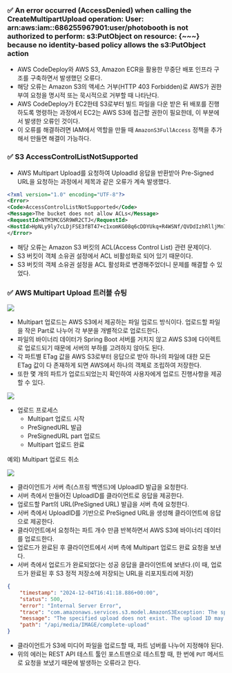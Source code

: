### ✅ An error occurred (AccessDenied) when calling the CreateMultipartUpload operation: User: arn:aws:iam::686255967901:user/photobooth is not authorized to perform: s3:PutObject on resource: {~~~}  because no identity-based policy allows the s3:PutObject action

* AWS CodeDeploy와 AWS S3, Amazon ECR을 활용한 무중단 배포 인프라 구조를 구축하면서 발생했던 오류다.
* 해당 오류는 Amazon S3의 액세스 거부(HTTP 403 Forbidden)로 AWS가 권한 부여 요청을 명시적 또는 묵시적으로 거부할 때 나타난다.
* AWS CodeDeploy가 EC2한테 S3로부터 빌드 파일을 다운 받은 뒤 배포를 진행하도록 명령하는 과정에서 EC2는 AWS S3에 접근할 권한이 필요한데, 이 부분에서 발생한 오류인 것이다.
* 이 오류를 해결하려면 IAM에서 역할을 만들 때 `AmazonS3FullAccess` 정책을 추가해서 만들면 해결이 가능하다.

### ✅ S3 AccessControlListNotSupported

* AWS Multipart Upload를 요청하여 UploadId 응답을 반환받아 Pre-Signed URL을 요청하는 과정에서 제목과 같은 오류가 계속 발생했다.

```xml
<?xml version="1.0" encoding="UTF-8"?> 
<Error>
<Code>AccessControlListNotSupported</Code> 
<Message>The bucket does not allow ACLs</Message> 
<RequestId>NTM3MCG5R9WR2CTJ</RequestId> 
<HostId>HpNLy9ly7cLDjFSE3fBT47+c1xomKG08q6cDDYUkq+R4WSNf/QVDdIzhRlljMn7+aFJF3ILTLmo=</HostId> 
</Error>
```

* 해당 오류는 Amazon S3 버킷의 ACL(Access Control List) 관련 문제이다.
* S3 버킷이 객체 소유권 설정에서 ACL 비활성화로 되어 있기 때문이다.
* S3 버킷의 객체 소유권 설정을 ACL 활성화로 변경해주었더니 문제를 해결할 수 있었다.

### ✅ AWS Multipart Upload 트러블 슈팅

<img src="https://techblog.woowahan.com/wp-content/uploads/2023/08/Spring-Boot%E1%84%8B%E1%85%A6%E1%84%89%E1%85%A5-S3%E1%84%8B%E1%85%A6-%E1%84%91%E1%85%A1%E1%84%8B%E1%85%B5%E1%86%AF%E1%84%8B%E1%85%B3%E1%86%AF-%E1%84%8B%E1%85%A5%E1%86%B8%E1%84%85%E1%85%A9%E1%84%83%E1%85%B3%E1%84%92%E1%85%A1%E1%84%82%E1%85%B3%E1%86%AB-%E1%84%89%E1%85%A6-%E1%84%80%E1%85%A1%E1%84%8C%E1%85%B5-%E1%84%87%E1%85%A1%E1%86%BC%E1%84%87%E1%85%A5%E1%86%B8-%E1%84%8B%E1%85%B5%E1%84%86%E1%85%B5%E1%84%8C%E1%85%B5-9.jpg">

* Multipart 업로드는 AWS S3에서 제공하는 파일 업로드 방식이다. 업로드할 파일을 작은 Part로 나누어 각 부분을 개별적으로 업로드한다.
* 파일의 바이너리 데이터가 Spring Boot 서버를 거치지 않고 AWS S3에 다이렉트로 업로드되기 때문에 서버의 부하를 고려하지 않아도 된다.
* 각 파트별 ETag 값을 AWS S3로부터 응답으로 받아 하나의 파일에 대한 모든 ETag 값이 다 존재하게 되면 AWS에서 하나의 객체로 조립하여 저장한다.
* 또한 몇 개의 파트가 업로드되었는지 확인하여 사용자에게 업로드 진행사항을 제공할 수 있다.

<img src="https://techblog.woowahan.com/wp-content/uploads/2023/08/img-8-1.png">

* 업로드 프로세스
  * Multipart 업로드 시작
  * PreSignedURL 발급
  * PreSignedURL part 업로드
  * Multipart 업로드 완료

예외) Multipart 업로드 취소

<img src="https://techblog.woowahan.com/wp-content/uploads/2023/08/Spring-Boot%E1%84%8B%E1%85%A6%E1%84%89%E1%85%A5-S3%E1%84%8B%E1%85%A6-%E1%84%91%E1%85%A1%E1%84%8B%E1%85%B5%E1%86%AF%E1%84%8B%E1%85%B3%E1%86%AF-%E1%84%8B%E1%85%A5%E1%86%B8%E1%84%85%E1%85%A9%E1%84%83%E1%85%B3%E1%84%92%E1%85%A1%E1%84%82%E1%85%B3%E1%86%AB-%E1%84%89%E1%85%A6-%E1%84%80%E1%85%A1%E1%84%8C%E1%85%B5-%E1%84%87%E1%85%A1%E1%86%BC%E1%84%87%E1%85%A5%E1%86%B8-%E1%84%8B%E1%85%B5%E1%84%86%E1%85%B5%E1%84%8C%E1%85%B5-6-1.jpg">

* 클라이언트가 서버 측(스프링 백엔드)에 UploadID 발급을 요청한다.
* 서버 측에서 만들어진 UploadID를 클라이언트로 응답을 제공한다.
* 업로드할 Part의 URL(PreSigned URL) 발급을 서버 측에 요청한다.
* 서버 측에서 UploadID를 기반으로 PreSigned URL을 생성해 클라이언트에 응답으로 제공한다.
* 클라이언트에서 요청하는 파트 개수 만큼 반복하면서 AWS S3에 바이너리 데이터를 업로드한다.
* 업로드가 완료된 후 클라이언트에서 서버 측에 Multipart 업로드 완료 요청을 보낸다.
* 서버 측에서 업로드가 완료되었다는 성공 응답을 클라이언트에 보낸다.(이 때, 업로드가 완료된 후 S3 정적 저장소에 저장되는 URL을 리포지토리에 저장)

```json
{
    "timestamp": "2024-12-04T16:41:18.886+00:00",
    "status": 500,
    "error": "Internal Server Error",
    "trace": "com.amazonaws.services.s3.model.AmazonS3Exception: The specified upload does not exist. The upload ID may be invalid, or the upload may have been aborted or completed. (Service: Amazon S3; Status Code: 404; Error Code: NoSuchUpload; Request ID: JN47XH27KFHFA8HH; S3 Extended Request ID: RrZGMCIhmb5cgPTs15CaqRN681vIOdD0aTfk1YU/VTcdxf01U9SKF9G8lo7NEjpA581e6exwEKo=; Proxy: null), S3 Extended Request ID: RrZGMCIhmb5cgPTs15CaqRN681vIOdD0aTfk1YU/VTcdxf01U9SKF9G8lo7NEjpA581e6exwEKo=\n\tat com.amazonaws.http.AmazonHttpClient$RequestExecutor.handleErrorResponse(AmazonHttpClient.java:1811)\n\tat com.amazonaws.http.AmazonHttpClient$RequestExecutor.handleServiceErrorResponse(AmazonHttpClient.java:1395)\n\tat com.amazonaws.http.AmazonHttpClient$RequestExecutor.executeOneRequest(AmazonHttpClient.java:1371)\n\tat com.amazonaws.http.AmazonHttpClient$RequestExecutor.executeHelper(AmazonHttpClient.java:1145)\n\tat com.amazonaws.http.AmazonHttpClient$RequestExecutor.doExecute(AmazonHttpClient.java:802)\n\tat com.amazonaws.http.AmazonHttpClient$RequestExecutor.executeWithTimer(AmazonHttpClient.java:770)\n\tat com.amazonaws.http.AmazonHttpClient$RequestExecutor.execute(AmazonHttpClient.java:744)\n\tat com.amazonaws.http.AmazonHttpClient$RequestExecutor.access$500(AmazonHttpClient.java:704)\n\tat com.amazonaws.http.AmazonHttpClient$RequestExecutionBuilderImpl.execute(AmazonHttpClient.java:686)\n\tat com.amazonaws.http.AmazonHttpClient.execute(AmazonHttpClient.java:550)\n\tat com.amazonaws.http.AmazonHttpClient.execute(AmazonHttpClient.java:530)\n\tat com.amazonaws.services.s3.AmazonS3Client.invoke(AmazonS3Client.java:5062)\n\tat com.amazonaws.services.s3.AmazonS3Client.invoke(AmazonS3Client.java:5008)\n\tat com.amazonaws.services.s3.AmazonS3Client.completeMultipartUpload(AmazonS3Client.java:3490)\n\tat com.october.back.media.service.MediaService.uploadComplete(MediaService.java:87)\n\tat com.october.back.media.controller.MediaController.completeMultipartUpload(MediaController.java:47)\n\tat java.base/jdk.internal.reflect.NativeMethodAccessorImpl.invoke0(Native Method)\n\tat java.base/jdk.internal.reflect.NativeMethodAccessorImpl.invoke(NativeMethodAccessorImpl.java:77)\n\tat java.base/jdk.internal.reflect.DelegatingMethodAccessorImpl.invoke(DelegatingMethodAccessorImpl.java:43)\n\tat java.base/java.lang.reflect.Method.invoke(Method.java:569)\n\tat org.springframework.web.method.support.InvocableHandlerMethod.doInvoke(InvocableHandlerMethod.java:255)\n\tat org.springframework.web.method.support.InvocableHandlerMethod.invokeForRequest(InvocableHandlerMethod.java:188)\n\tat org.springframework.web.servlet.mvc.method.annotation.ServletInvocableHandlerMethod.invokeAndHandle(ServletInvocableHandlerMethod.java:118)\n\tat org.springframework.web.servlet.mvc.method.annotation.RequestMappingHandlerAdapter.invokeHandlerMethod(RequestMappingHandlerAdapter.java:926)\n\tat org.springframework.web.servlet.mvc.method.annotation.RequestMappingHandlerAdapter.handleInternal(RequestMappingHandlerAdapter.java:831)\n\tat org.springframework.web.servlet.mvc.method.AbstractHandlerMethodAdapter.handle(AbstractHandlerMethodAdapter.java:87)\n\tat org.springframework.web.servlet.DispatcherServlet.doDispatch(DispatcherServlet.java:1089)\n\tat org.springframework.web.servlet.DispatcherServlet.doService(DispatcherServlet.java:979)\n\tat org.springframework.web.servlet.FrameworkServlet.processRequest(FrameworkServlet.java:1014)\n\tat org.springframework.web.servlet.FrameworkServlet.doPost(FrameworkServlet.java:914)\n\tat jakarta.servlet.http.HttpServlet.service(HttpServlet.java:590)\n\tat org.springframework.web.servlet.FrameworkServlet.service(FrameworkServlet.java:885)\n\tat jakarta.servlet.http.HttpServlet.service(HttpServlet.java:658)\n\tat org.apache.catalina.core.ApplicationFilterChain.internalDoFilter(ApplicationFilterChain.java:195)\n\tat org.apache.catalina.core.ApplicationFilterChain.doFilter(ApplicationFilterChain.java:140)\n\tat org.apache.tomcat.websocket.server.WsFilter.doFilter(WsFilter.java:51)\n\tat org.apache.catalina.core.ApplicationFilterChain.internalDoFilter(ApplicationFilterChain.java:164)\n\tat org.apache.catalina.core.ApplicationFilterChain.doFilter(ApplicationFilterChain.java:140)\n\tat org.springframework.web.filter.RequestContextFilter.doFilterInternal(RequestContextFilter.java:100)\n\tat org.springframework.web.filter.OncePerRequestFilter.doFilter(OncePerRequestFilter.java:116)\n\tat org.apache.catalina.core.ApplicationFilterChain.internalDoFilter(ApplicationFilterChain.java:164)\n\tat org.apache.catalina.core.ApplicationFilterChain.doFilter(ApplicationFilterChain.java:140)\n\tat org.springframework.web.filter.FormContentFilter.doFilterInternal(FormContentFilter.java:93)\n\tat org.springframework.web.filter.OncePerRequestFilter.doFilter(OncePerRequestFilter.java:116)\n\tat org.apache.catalina.core.ApplicationFilterChain.internalDoFilter(ApplicationFilterChain.java:164)\n\tat org.apache.catalina.core.ApplicationFilterChain.doFilter(ApplicationFilterChain.java:140)\n\tat org.springframework.web.filter.CharacterEncodingFilter.doFilterInternal(CharacterEncodingFilter.java:201)\n\tat org.springframework.web.filter.OncePerRequestFilter.doFilter(OncePerRequestFilter.java:116)\n\tat org.apache.catalina.core.ApplicationFilterChain.internalDoFilter(ApplicationFilterChain.java:164)\n\tat org.apache.catalina.core.ApplicationFilterChain.doFilter(ApplicationFilterChain.java:140)\n\tat org.apache.catalina.core.StandardWrapperValve.invoke(StandardWrapperValve.java:167)\n\tat org.apache.catalina.core.StandardContextValve.invoke(StandardContextValve.java:90)\n\tat org.apache.catalina.authenticator.AuthenticatorBase.invoke(AuthenticatorBase.java:483)\n\tat org.apache.catalina.core.StandardHostValve.invoke(StandardHostValve.java:115)\n\tat org.apache.catalina.valves.ErrorReportValve.invoke(ErrorReportValve.java:93)\n\tat org.apache.catalina.core.StandardEngineValve.invoke(StandardEngineValve.java:74)\n\tat org.apache.catalina.connector.CoyoteAdapter.service(CoyoteAdapter.java:344)\n\tat org.apache.coyote.http11.Http11Processor.service(Http11Processor.java:384)\n\tat org.apache.coyote.AbstractProcessorLight.process(AbstractProcessorLight.java:63)\n\tat org.apache.coyote.AbstractProtocol$ConnectionHandler.process(AbstractProtocol.java:905)\n\tat org.apache.tomcat.util.net.NioEndpoint$SocketProcessor.doRun(NioEndpoint.java:1741)\n\tat org.apache.tomcat.util.net.SocketProcessorBase.run(SocketProcessorBase.java:52)\n\tat org.apache.tomcat.util.threads.ThreadPoolExecutor.runWorker(ThreadPoolExecutor.java:1190)\n\tat org.apache.tomcat.util.threads.ThreadPoolExecutor$Worker.run(ThreadPoolExecutor.java:659)\n\tat org.apache.tomcat.util.threads.TaskThread$WrappingRunnable.run(TaskThread.java:63)\n\tat java.base/java.lang.Thread.run(Thread.java:840)\n",
    "message": "The specified upload does not exist. The upload ID may be invalid, or the upload may have been aborted or completed. (Service: Amazon S3; Status Code: 404; Error Code: NoSuchUpload; Request ID: JN47XH27KFHFA8HH; S3 Extended Request ID: RrZGMCIhmb5cgPTs15CaqRN681vIOdD0aTfk1YU/VTcdxf01U9SKF9G8lo7NEjpA581e6exwEKo=; Proxy: null)",
    "path": "/api/media/IMAGE/complete-upload"
}
```

* 클라이언트가 S3에 미디어 파일을 업로드할 때, 파트 넘버를 나누어 지정해야 된다.
* 위의 에러는 REST API 테스트 툴인 포스트맨으로 테스트할 때, 한 번에 `PUT` 메서드로 요청을 보냈기 때문에 발생하는 오류라고 한다.
